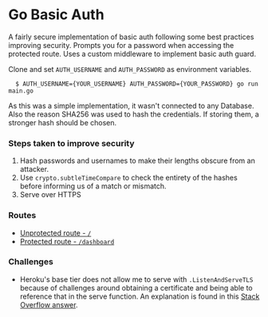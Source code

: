 # Go Basic Auth

A fairly secure implementation of basic auth following some best practices improving security. Prompts you for a
password when accessing the protected route. Uses a custom middleware to implement basic auth guard.

Clone and set `AUTH_USERNAME` and `AUTH_PASSWORD` as environment variables.
```
  $ AUTH_USERNAME={YOUR_USERNAME} AUTH_PASSWORD={YOUR_PASSWORD} go run main.go
```

As this was a simple implementation, it wasn't connected to any Database. Also the reason SHA256 was used to hash the credentials. If storing them, a stronger hash should be chosen.

### Steps taken to improve security

1. Hash passwords and usernames to make their lengths obscure from an attacker.
2. Use `crypto.subtleTimeCompare` to check the entirety of the hashes before informing us of a match or mismatch.
3. Serve over HTTPS

### Routes

- [Unprotected route - `/`]("https://go-basic-auth.herokuapp.com/")
- [Protected route - `/dashboard`]("https://go-basic-auth.herokuapp.com/dashboard")

### Challenges

- Heroku's base tier does not allow me to serve with `.ListenAndServeTLS` because of challenges around obtaining a
  certificate and being able to reference that in the serve function. An explanation is found in
  this [Stack Overflow answer](https://stackoverflow.com/a/30501671/8294338).
